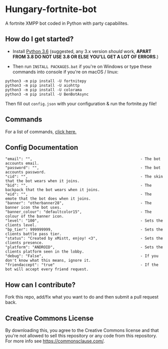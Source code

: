 # Hungary-fortnite-bot
A fortnite XMPP bot coded in Python with party capabilites.

## How do I get started?

* Install [Python 3.6](https://www.python.org/downloads/release/python-360/ "Python 3.6 Download") (suggested, any 3.x version *should* work, **APART FROM 3.8 DO NOT USE 3.8 OR ELSE YOU'LL GET A LOT OF ERRORS**.)


* Then run ``INSTALL PACKAGES.bat`` if you're on Windows or type these commands into console if you're on macOS / linux:
```
python3 -m pip install -U fortnitepy
python3 -m pip install -U aiohttp
python3 -m pip install -U colorama
python3 -m pip install -U BenBotAsync
```

Then fill out ``config.json`` with your configuration & run the fortnite.py file!

## Commands
For a list of commands, <a href="https://github.com/xMistt/fortnitepy-bot/wiki/Commands">click here.</a>

## Config Documentation
```
"email": "",                                                - The bot accounts email.
"password": "",                                             - The bot accounts password.
"cid": "",                                                  - The skin that the bot wears when it joins.
"bid": "",                                                  - The backpack that the bot wears when it joins.
"eid": "",                                                  - The emote that the bot does when it joins.
"banner": "otherbanner28",                                  - The banner icon the bot uses.
"banner_colour": "defaultcolor15",                          - The colour of the banner icon.
"level": "100",                                             - Sets the clients level.
"bp_tier": 999999999,                                       - Sets the clients battle pass tier.
"status": "Created by xMistt, enjoy! <3",                   - Sets the clients presence.
"platform": "ANDROID",                                      - Sets the clients platform seen in the lobby.
"debug": "False",                                           - If you don't know what this means, ignore it.
"friendaccept": "true"                                      - If the bot will accept every friend request.
```


## How can I contribute?
Fork this repo, add/fix what you want to do and then submit a pull request back.

## Creative Commons License
By downloading this, you agree to the Creative Commons license and that you're not allowed to sell this repository or any code from this repository. For more info see https://commonsclause.com/.
